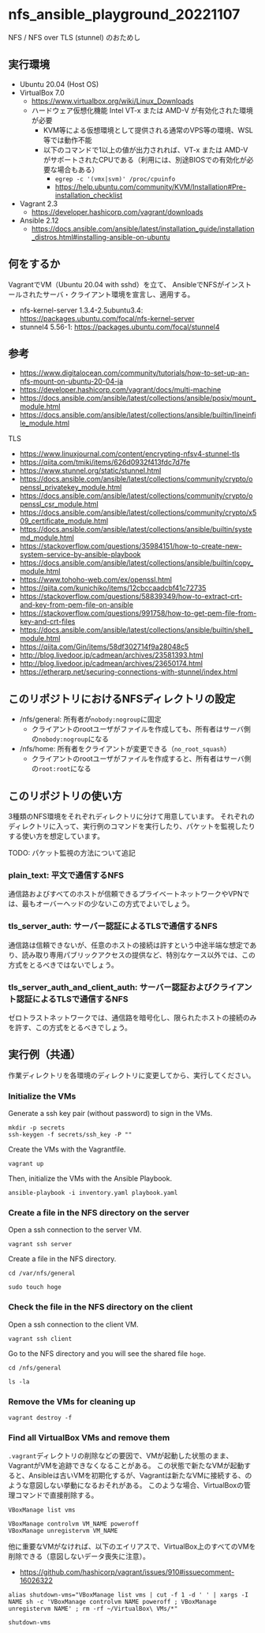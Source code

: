 # nfs_ansible_playground_20221107

NFS / NFS over TLS (stunnel) のおためし


## 実行環境

- Ubuntu 20.04 (Host OS)
- VirtualBox 7.0
  - <https://www.virtualbox.org/wiki/Linux_Downloads>
  - ハードウェア仮想化機能 Intel VT-x または AMD-V が有効化された環境が必要
    - KVM等による仮想環境として提供される通常のVPS等の環境、WSL等では動作不能
    - 以下のコマンドで1以上の値が出力されれば、VT-x または AMD-V がサポートされたCPUである（利用には、別途BIOSでの有効化が必要な場合もある）
      - `egrep -c '(vmx|svm)' /proc/cpuinfo`
      - <https://help.ubuntu.com/community/KVM/Installation#Pre-installation_checklist>
- Vagrant 2.3
  - <https://developer.hashicorp.com/vagrant/downloads>
- Ansible 2.12
  - <https://docs.ansible.com/ansible/latest/installation_guide/installation_distros.html#installing-ansible-on-ubuntu>


## 何をするか

VagrantでVM（Ubuntu 20.04 with sshd）を立て、
AnsibleでNFSがインストールされたサーバ・クライアント環境を宣言し、適用する。

- nfs-kernel-server 1.3.4-2.5ubuntu3.4: <https://packages.ubuntu.com/focal/nfs-kernel-server>
- stunnel4 5.56-1: <https://packages.ubuntu.com/focal/stunnel4>


## 参考

- <https://www.digitalocean.com/community/tutorials/how-to-set-up-an-nfs-mount-on-ubuntu-20-04-ja>
- <https://developer.hashicorp.com/vagrant/docs/multi-machine>
- <https://docs.ansible.com/ansible/latest/collections/ansible/posix/mount_module.html>
- <https://docs.ansible.com/ansible/latest/collections/ansible/builtin/lineinfile_module.html>

TLS

- <https://www.linuxjournal.com/content/encrypting-nfsv4-stunnel-tls>
- <https://qiita.com/tmiki/items/626d0932f413fdc7d7fe>
- <https://www.stunnel.org/static/stunnel.html>
- <https://docs.ansible.com/ansible/latest/collections/community/crypto/openssl_privatekey_module.html>
- <https://docs.ansible.com/ansible/latest/collections/community/crypto/openssl_csr_module.html>
- <https://docs.ansible.com/ansible/latest/collections/community/crypto/x509_certificate_module.html>
- <https://docs.ansible.com/ansible/latest/collections/ansible/builtin/systemd_module.html>
- <https://stackoverflow.com/questions/35984151/how-to-create-new-system-service-by-ansible-playbook>
- <https://docs.ansible.com/ansible/latest/collections/ansible/builtin/copy_module.html>
- <https://www.tohoho-web.com/ex/openssl.html>
- <https://qiita.com/kunichiko/items/12cbccaadcbf41c72735>
- <https://stackoverflow.com/questions/58839349/how-to-extract-crt-and-key-from-pem-file-on-ansible>
- <https://stackoverflow.com/questions/991758/how-to-get-pem-file-from-key-and-crt-files>
- <https://docs.ansible.com/ansible/latest/collections/ansible/builtin/shell_module.html>
- <https://qiita.com/Gin/items/58df302714f9a28048c5>
- <http://blog.livedoor.jp/cadmean/archives/23581393.html>
- <http://blog.livedoor.jp/cadmean/archives/23650174.html>
- <https://etherarp.net/securing-connections-with-stunnel/index.html>


## このリポジトリにおけるNFSディレクトリの設定

- /nfs/general: 所有者が`nobody:nogroup`に固定
  - クライアントのrootユーザがファイルを作成しても、所有者はサーバ側の`nobody:nogroup`になる
- /nfs/home: 所有者をクライアントが変更できる（`no_root_squash`）
  - クライアントのrootユーザがファイルを作成すると、所有者はサーバ側の`root:root`になる


## このリポジトリの使い方

3種類のNFS環境をそれぞれディレクトリに分けて用意しています。
それぞれのディレクトリに入って、実行例のコマンドを実行したり、パケットを監視したりする使い方を想定しています。

TODO: パケット監視の方法について追記

### plain_text: 平文で通信するNFS

通信路およびすべてのホストが信頼できるプライベートネットワークやVPNでは、最もオーバーヘッドの少ないこの方式でよいでしょう。

### tls_server_auth: サーバー認証によるTLSで通信するNFS

通信路は信頼できないが、任意のホストの接続は許すという中途半端な想定であり、読み取り専用パブリックアクセスの提供など、特別なケース以外では、この方式をとるべきではないでしょう。

### tls_server_auth_and_client_auth: サーバー認証およびクライアント認証によるTLSで通信するNFS

ゼロトラストネットワークでは、通信路を暗号化し、限られたホストの接続のみを許す、この方式をとるべきでしょう。


## 実行例（共通）

作業ディレクトリを各環境のディレクトリに変更してから、実行してください。

### Initialize the VMs

Generate a ssh key pair (without password) to sign in the VMs.

```shell
mkdir -p secrets
ssh-keygen -f secrets/ssh_key -P ""
```

Create the VMs with the Vagrantfile.

```shell
vagrant up
```

Then, initialize the VMs with the Ansible Playbook.

```shell
ansible-playbook -i inventory.yaml playbook.yaml
```

### Create a file in the NFS directory on the server

Open a ssh connection to the server VM.

```shell
vagrant ssh server
```

Create a file in the NFS directory.

```shell
cd /var/nfs/general

sudo touch hoge
```

### Check the file in the NFS directory on the client

Open a ssh connection to the client VM.

```shell
vagrant ssh client
```

Go to the NFS directory and you will see the shared file `hoge`.

```shell
cd /nfs/general

ls -la
```

### Remove the VMs for cleaning up

```shell
vagrant destroy -f
```

### Find all VirtualBox VMs and remove them

`.vagrant`ディレクトリの削除などの要因で、VMが起動した状態のまま、VagrantがVMを追跡できなくなることがある。
この状態で新たなVMが起動すると、Ansibleは古いVMを初期化するが、Vagrantは新たなVMに接続する、のような意図しない挙動になるおそれがある。
このような場合、VirtualBoxの管理コマンドで直接削除する。

```shell
VBoxManage list vms

VBoxManage controlvm VM_NAME poweroff
VBoxManage unregistervm VM_NAME
```

他に重要なVMがなければ、以下のエイリアスで、VirtualBox上のすべてのVMを削除できる（意図しないデータ喪失に注意）。

- <https://github.com/hashicorp/vagrant/issues/910#issuecomment-16026322>

```shell
alias shutdown-vms="VBoxManage list vms | cut -f 1 -d ' ' | xargs -I NAME sh -c 'VBoxManage controlvm NAME poweroff ; VBoxManage unregistervm NAME' ; rm -rf ~/VirtualBox\ VMs/*"

shutdown-vms
```
